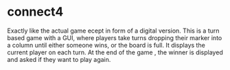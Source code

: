 # connect4


Exactly like the actual game ecept in form of a digital version. This is a turn based game with a GUI, where players take turns dropping their marker into a column until either someone wins, or the board is full. It displays the current player on each turn. At the end of the game , the winner is displayed and asked if they want to play again. 

